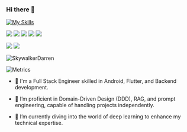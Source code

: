 ### Hi there 👋
[![My Skills](https://skillicons.dev/icons?i=androidstudio,bash,c,cpp,dart,flutter,firebase,git,go,idea,java,jenkins,kotlin,linux,mysql,nginx,py,qt,raspberrypi,rust&perline=10)](https://skillicons.dev)

![](https://img.shields.io/badge/language-dart-blue)
![](https://img.shields.io/badge/language-go-blue)
![](https://img.shields.io/badge/language-python-blue)
![](https://img.shields.io/badge/language-kotlin-orange)
![](https://img.shields.io/badge/language-rust-red)

![](https://img.shields.io/badge/E--mail-my@skywalkerdarren.com-brightgreen)
![](https://visitor-badge.glitch.me/badge?page_id=skywalkerdarren)

![SkywalkerDarren](https://my-github-readme-stats-iota.vercel.app/api?username=SkywalkerDarren&show_icons=true&count_private=true&include_all_commits=true)

![Metrics](https://metrics.lecoq.io/skywalkerdarren?template=classic&config.timezone=Asia%2FShanghai)

- 🚀 I'm a Full Stack Engineer skilled in Android, Flutter, and Backend development.  

- 🔭 I’m proficient in Domain-Driven Design (DDD), RAG, and prompt engineering, capable of handling projects independently.  

- 🌱 I’m currently diving into the world of deep learning to enhance my technical expertise.
